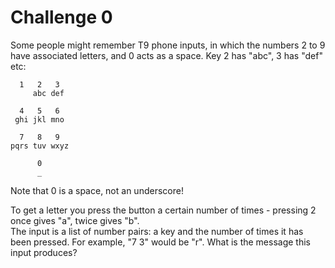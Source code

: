 # Challenge 0

Some people might remember T9 phone inputs, in which the numbers 2 to 9 have associated letters, and 0 acts as a space. Key 2 has "abc", 3 has "def" etc:  

      
      1   2   3  
         abc def  
      
      4   5   6  
     ghi jkl mno  
      
      7   8   9  
    pqrs tuv wxyz  
           
          0  
          _  
    

  
Note that 0 is a space, not an underscore!  
  
To get a letter you press the button a certain number of times - pressing 2 once gives "a", twice gives "b".  
The input is a list of number pairs: a key and the number of times it has been pressed. For example, "7 3" would be "r". What is the message this input produces?  
  
